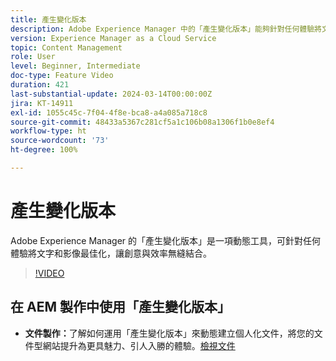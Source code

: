```yaml
---
title: 產生變化版本
description: Adobe Experience Manager 中的「產生變化版本」能夠針對任何體驗將文字和影像最佳化。
version: Experience Manager as a Cloud Service
topic: Content Management
role: User
level: Beginner, Intermediate
doc-type: Feature Video
duration: 421
last-substantial-update: 2024-03-14T00:00:00Z
jira: KT-14911
exl-id: 1055c45c-7f04-4f8e-bca8-a4a085a718c8
source-git-commit: 48433a5367c281cf5a1c106b08a1306f1b0e8ef4
workflow-type: ht
source-wordcount: '73'
ht-degree: 100%

---
```


# 產生變化版本

Adobe Experience Manager 的「產生變化版本」是一項動態工具，可針對任何體驗將文字和影像最佳化，讓創意與效率無縫結合。

>[!VIDEO](https://video.tv.adobe.com/v/3427946/?learn=on)

## 在 AEM 製作中使用「產生變化版本」

+ __文件製作：__&#x200B;了解如何運用「產生變化版本」來動態建立個人化文件，將您的文件型網站提升為更具魅力、引人入勝的體驗。[檢視文件](https://www.aem.live/docs/sidekick-generate-variations)
